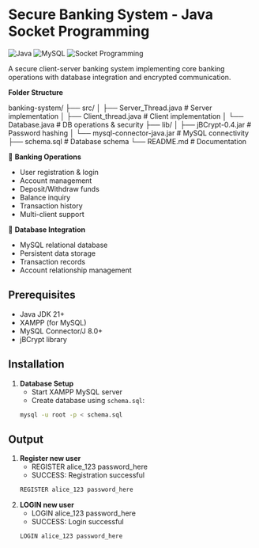 # Secure Banking System - Java Socket Programming

![Java](https://img.shields.io/badge/Java-21-blue)
![MySQL](https://img.shields.io/badge/MySQL-8.0-orange)
![Socket Programming](https://img.shields.io/badge/Network-Socket_Programming-green)

A secure client-server banking system implementing core banking operations with database integration and encrypted communication.

**Folder Structure**

banking-system/
├── src/
│   ├── Server_Thread.java        # Server implementation
│   ├── Client_thread.java        # Client implementation
│   └── Database.java             # DB operations & security
├── lib/
│   ├── jBCrypt-0.4.jar           # Password hashing
│   └── mysql-connector-java.jar  # MySQL connectivity
├── schema.sql                    # Database schema
└── README.md                     # Documentation

🏦 **Banking Operations**
- User registration & login
- Account management
- Deposit/Withdraw funds
- Balance inquiry
- Transaction history
- Multi-client support

💾 **Database Integration**
- MySQL relational database
- Persistent data storage
- Transaction records
- Account relationship management

## Prerequisites

- Java JDK 21+
- XAMPP (for MySQL)
- MySQL Connector/J 8.0+
- jBCrypt library

## Installation

1. **Database Setup**
   - Start XAMPP MySQL server
   - Create database using `schema.sql`:
   ```bash
   mysql -u root -p < schema.sql


## Output

1. **Register new user**
   - REGISTER alice_123 password_here
   - SUCCESS: Registration successful
   ```bash
   REGISTER alice_123 password_here
   
2. **LOGIN new user**
   - LOGIN alice_123 password_here
   - SUCCESS: Login successful
   ```bash
   LOGIN alice_123 password_here
